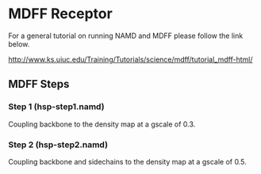 # MDFF Receptor
For a general tutorial on running NAMD and MDFF please follow the link below.

http://www.ks.uiuc.edu/Training/Tutorials/science/mdff/tutorial_mdff-html/


## MDFF Steps
### Step 1 (hsp-step1.namd)
Coupling backbone to the density map at a gscale of 0.3.

### Step 2 (hsp-step2.namd)
Coupling backbone and sidechains to the density map at a gscale of 0.5.
